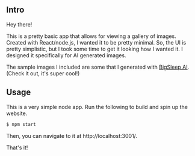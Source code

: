 ## Intro

Hey there!

This is a pretty basic app that allows for viewing a gallery of images. Created with React/node.js, I wanted it to be pretty minimal.
So, the UI is pretty simplistic, but I took some time to get it looking how I wanted it. I designed it specifically for AI generated images.

The sample images I included are some that I generated with [BigSleep AI](https://github.com/lucidrains/big-sleep). (Check it out, it's super cool!)

## Usage

This is a very simple node app. Run the following to build and spin up the website. 

```bash
$ npm start
```

Then, you can navigate to it at http://localhost:3001/.

That's it!